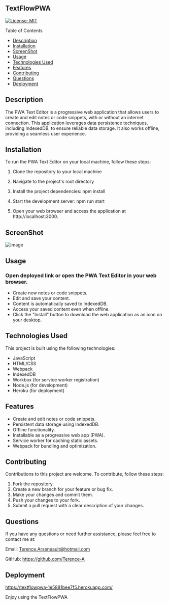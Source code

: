 ## TextFlowPWA

[![License: MIT](https://img.shields.io/badge/License-MIT-yellow.svg)](https://opensource.org/licenses/MIT)

Table of Contents

- [Description](#description)
- [Installation](#installation)
- [ScreenShot](#screenshot)
- [Usage](#usage)
- [Technologies Used](#technologies-used)
- [Features](#features)
- [Contributing](#contributing)
- [Questions](#questions)
- [Deployment](#deployment)

## Description

The PWA Text Editor is a progressive web application that allows users to create and edit notes or code snippets, with or without an internet connection. This application leverages data persistence techniques, including IndexedDB, to ensure reliable data storage. It also works offline, providing a seamless user experience.

## Installation

To run the PWA Text Editor on your local machine, follow these steps:

1. Clone the repository to your local machine

2. Navigate to the project's root directory

3. Install the project dependencies: npm install

4. Start the development server: npm run start

5. Open your web browser and access the application at http://localhost:3000.

## ScreenShot

![image](https://github.com/Terence-A/TextFlowPWA/assets/90189211/58531ec6-1676-4092-864c-36057117c94a)


## Usage

### Open deployed link or open the PWA Text Editor in your web browser.

- Create new notes or code snippets.
- Edit and save your content.
- Content is automatically saved to IndexedDB.
- Access your saved content even when offline.
- Click the "Install" button to download the web application as an icon on your desktop.

## Technologies Used

This project is built using the following technologies:

- JavaScript
- HTML/CSS
- Webpack
- IndexedDB
- Workbox (for service worker registration)
- Node.js (for development)
- Heroku (for deployment)

## Features

- Create and edit notes or code snippets.
- Persistent data storage using IndexedDB.
- Offline functionality.
- Installable as a progressive web app (PWA).
- Service worker for caching static assets.
- Webpack for bundling and optimization.

## Contributing

Contributions to this project are welcome. To contribute, follow these steps:

1. Fork the repository.
2. Create a new branch for your feature or bug fix.
3. Make your changes and commit them.
4. Push your changes to your fork.
5. Submit a pull request with a clear description of your changes.

## Questions

If you have any questions or need further assistance, please feel free to contact me at:

Email: Terence.Arseneault@hotmail.com

GitHub: https://github.com/Terence-A

## Deployment

https://textflowpwa-1e5881bee7f5.herokuapp.com/

Enjoy using the TextFlowPWA
